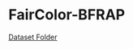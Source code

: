# FairColor-BFRAP

[Dataset Folder](https://dljkhazbdkbvkjbglb.com](https://drive.google.com/drive/folders/1dv10bSwwyUIAHLS5o9WAcboml6yd7GtL)https://drive.google.com/drive/folders/1dv10bSwwyUIAHLS5o9WAcboml6yd7GtL)
